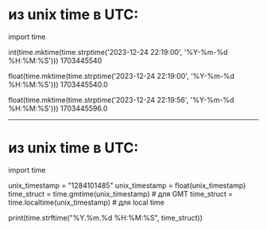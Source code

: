 # из unix time  в UTC:

import time

int(time.mktime(time.strptime('2023-12-24 22:19:00', '%Y-%m-%d %H:%M:%S')))
1703445540

float(time.mktime(time.strptime('2023-12-24 22:19:00', '%Y-%m-%d %H:%M:%S')))
1703445540.0

float(time.mktime(time.strptime('2023-12-24 22:19:56', '%Y-%m-%d %H:%M:%S')))
1703445596.0

------------------------------------------------------------
# из unix time в UTC:
import time
 
unix_timestamp = "1284101485"
unix_timestamp = float(unix_timestamp)
time_struct = time.gmtime(unix_timestamp)    # для GMT
time_struct = time.localtime(unix_timestamp) # для local time
 
print(time.strftime("%Y.%m.%d %H:%M:%S", time_struct))